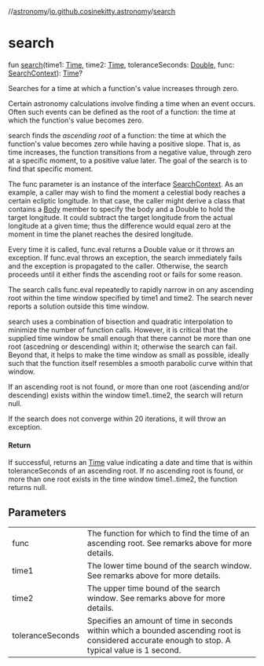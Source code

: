//[astronomy](../../index.md)/[io.github.cosinekitty.astronomy](index.md)/[search](search.md)

# search

fun [search](search.md)(time1: [Time](-time/index.md), time2: [Time](-time/index.md), toleranceSeconds: [Double](https://kotlinlang.org/api/latest/jvm/stdlib/kotlin-stdlib/kotlin/-double/index.html), func: [SearchContext](-search-context/index.md)): [Time](-time/index.md)?

Searches for a time at which a function's value increases through zero.

Certain astronomy calculations involve finding a time when an event occurs. Often such events can be defined as the root of a function: the time at which the function's value becomes zero.

search finds the *ascending root* of a function: the time at which the function's value becomes zero while having a positive slope. That is, as time increases, the function transitions from a negative value, through zero at a specific moment, to a positive value later. The goal of the search is to find that specific moment.

The func parameter is an instance of the interface [SearchContext](-search-context/index.md). As an example, a caller may wish to find the moment a celestial body reaches a certain ecliptic longitude. In that case, the caller might derive a class that contains a [Body](-body/index.md) member to specify the body and a Double to hold the target longitude. It could subtract the target longitude from the actual longitude at a given time; thus the difference would equal zero at the moment in time the planet reaches the desired longitude.

Every time it is called, func.eval returns a Double value or it throws an exception. If func.eval throws an exception, the search immediately fails and the exception is propagated to the caller. Otherwise, the search proceeds until it either finds the ascending root or fails for some reason.

The search calls func.eval repeatedly to rapidly narrow in on any ascending root within the time window specified by time1 and time2. The search never reports a solution outside this time window.

search uses a combination of bisection and quadratic interpolation to minimize the number of function calls. However, it is critical that the supplied time window be small enough that there cannot be more than one root (ascedning or descending) within it; otherwise the search can fail. Beyond that, it helps to make the time window as small as possible, ideally such that the function itself resembles a smooth parabolic curve within that window.

If an ascending root is not found, or more than one root (ascending and/or descending) exists within the window time1..time2, the search will return null.

If the search does not converge within 20 iterations, it will throw an exception.

#### Return

If successful, returns an [Time](-time/index.md) value indicating a date and time that is within toleranceSeconds of an ascending root. If no ascending root is found, or more than one root exists in the time window time1..time2, the function returns null.

## Parameters

| | |
|---|---|
| func | The function for which to find the time of an ascending root. See remarks above for more details. |
| time1 | The lower time bound of the search window. See remarks above for more details. |
| time2 | The upper time bound of the search window. See remarks above for more details. |
| toleranceSeconds | Specifies an amount of time in seconds within which a bounded ascending root is considered accurate enough to stop. A typical value is 1 second. |
